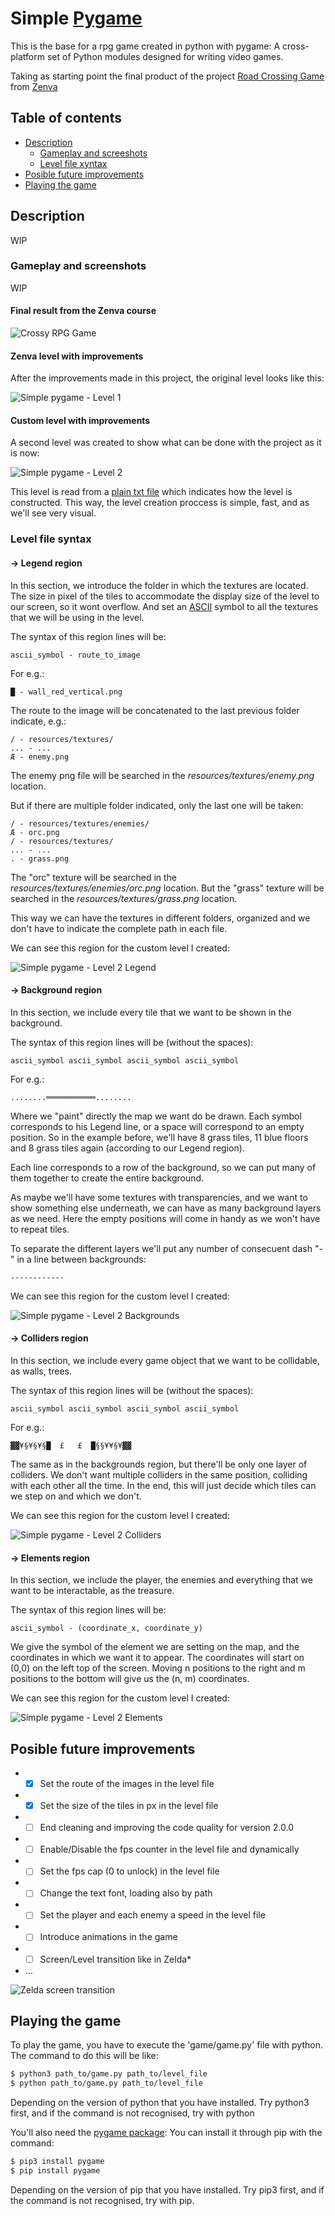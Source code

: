 # Simple [Pygame](https://www.pygame.org/)

This is the base for a rpg game created in python with pygame: A cross-platform set of Python modules designed for writing video games.

Taking as starting point the final product of the project [Road Crossing Game](https://academy.zenva.com/product/python-programming-mini-degree/) from [Zenva](https://academy.zenva.com/)

## Table of contents

- [Description](#description)
  - [Gameplay and screeshots](#gameplay-and-screenshots)
  - [Level file xyntax](#level-file-syntax)
- [Posible future improvements](#posible-future-improvements)
- [Playing the game](#playing-the-game)

## Description

WIP

### Gameplay and screenshots

WIP

#### Final result from the Zenva course

![Crossy RPG Game](https://github.com/AlejandroFraga/simple-pygame/blob/main/images/Crossy_RPG_Game.gif?raw=true)

#### Zenva level with improvements

After the improvements made in this project, the original level looks like this:

![Simple pygame - Level 1](https://github.com/AlejandroFraga/simple-pygame/blob/main/images/Level_1.gif?raw=true)

#### Custom level with improvements

A second level was created to show what can be done with the project as it is now:

![Simple pygame - Level 2](https://github.com/AlejandroFraga/simple-pygame/blob/main/images/Level_2.gif?raw=true)

This level is read from a [plain txt file](https://github.com/AlejandroFraga/simple-pygame/tree/main/game/resources/levels/level_2.txt) which indicates how the level is constructed. This way, the level creation proccess is simple, fast, and as we'll see very visual.

### Level file syntax

#### -> Legend region

In this section, we introduce the folder in which the textures are located.
The size in pixel of the tiles to accommodate the display size of the level to our screen, so it wont overflow.
And set an [ASCII](https://theasciicode.com.ar) symbol to all the textures that we will be using in the level.

The syntax of this region lines will be:
```
ascii_symbol - route_to_image
```

For e.g.:

```
█ - wall_red_vertical.png
```

The route to the image will be concatenated to the last previous folder indicate, e.g.:

```
/ - resources/textures/
... - ...
Æ - enemy.png
```

The enemy png file will be searched in the *resources/textures/enemy.png* location.

But if there are multiple folder indicated, only the last one will be taken:

```
/ - resources/textures/enemies/
Æ - orc.png
/ - resources/textures/
... - ...
. - grass.png
```

The "orc" texture will be searched in the *resources/textures/enemies/orc.png* location.
But the "grass" texture will be searched in the *resources/textures/grass.png* location.

This way we can have the textures in different folders, organized and we don't have to indicate the complete path in each file.

We can see this region for the custom level I created:

![Simple pygame - Level 2 Legend](https://github.com/AlejandroFraga/simple-pygame/blob/main/images/Level_2_Legend.png?raw=true)

#### -> Background region

In this section, we include every tile that we want to be shown in the background.

The syntax of this region lines will be (without the spaces):

```
ascii_symbol ascii_symbol ascii_symbol ascii_symbol
```

For e.g.:

```
........═══════════........
```

Where we "paint" directly the map we want do be drawn.
Each symbol corresponds to his Legend line, or a space will correspond to an empty position.
So in the example before, we'll have 8 grass tiles, 11 blue floors and 8 grass tiles again (according to our Legend region).

Each line corresponds to a row of the background, so we can put many of them together to create the entire background.

As maybe we'll have some textures with transparencies, and we want to show something else underneath, we can have as many background layers as we need. Here the empty positions will come in handy as we won't have to repeat tiles.

To separate the different layers we'll put any number of consecuent dash "-" in a line between backgrounds:

```
------------
```

We can see this region for the custom level I created:

![Simple pygame - Level 2 Backgrounds](https://github.com/AlejandroFraga/simple-pygame/blob/main/images/Level_2_Background.png?raw=true)

#### -> Colliders region

In this section, we include every game object that we want to be collidable, as walls, trees.

The syntax of this region lines will be (without the spaces):

```
ascii_symbol ascii_symbol ascii_symbol ascii_symbol
```

For e.g.:

```
▓▓¥§¥§¥§█  £   £  █§§¥¥§¥▓▓
```

The same as in the backgrounds region, but there'll be only one layer of colliders.
We don't want multiple colliders in the same position, colliding with each other all the time.
In the end, this will just decide which tiles can we step on and which we don't.

We can see this region for the custom level I created:

![Simple pygame - Level 2 Colliders](https://github.com/AlejandroFraga/simple-pygame/blob/main/images/Level_2_Colliders.png?raw=true)

#### -> Elements region

In this section, we include the player, the enemies and everything that we want to be interactable, as the treasure.

The syntax of this region lines will be:

```
ascii_symbol - (coordinate_x, coordinate_y)
```

We give the symbol of the element we are setting on the map, and the coordinates in which we want it to appear.
The coordinates will start on (0,0) on the left top of the screen.
Moving n positions to the right and m positions to the bottom will give us the (n, m) coordinates.

We can see this region for the custom level I created:

![Simple pygame - Level 2 Elements](https://github.com/AlejandroFraga/simple-pygame/blob/main/images/Level_2_Elements.png?raw=true)

## Posible future improvements

 - - [X] Set the route of the images in the level file
 - - [X] Set the size of the tiles in px in the level file
 - - [ ] End cleaning and improving the code quality for version 2.0.0
 - - [ ] Enable/Disable the fps counter in the level file and dynamically
 - - [ ] Set the fps cap (0 to unlock) in the level file
 - - [ ] Change the text font, loading also by path
 - - [ ] Set the player and each enemy a speed in the level file
 - - [ ] Introduce animations in the game
 - - [ ] Screen/Level transition like in Zelda*
 - ...

![Zelda screen transition](https://habrastorage.org/getpro/habr/post_images/ae7/c29/539/ae7c295393f6706e17e788e0a1cc39e7.gif)

## Playing the game

To play the game, you have to execute the 'game/game.py' file with python.
The command to do this will be like:

```sh
$ python3 path_to/game.py path_to/level_file
$ python path_to/game.py path_to/level_file
```

Depending on the version of python that you have installed.
Try python3 first, and if the command is not recognised, try with python

You'll also need the [pygame package](https://github.com/pygame/pygame):
You can install it through pip with the command:

```sh
$ pip3 install pygame
$ pip install pygame
```

Depending on the version of pip that you have installed.
Try pip3 first, and if the command is not recognised, try with pip.

